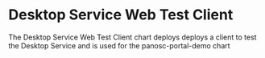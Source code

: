 Desktop Service Web Test Client
==========================

The Desktop Service Web Test Client chart deploys deploys a  client to test the Desktop Service and is used for the panosc-portal-demo chart